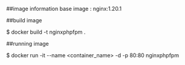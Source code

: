 ##image information
base image : nginx:1.20.1

##build image

$ docker build -t nginxphpfpm .

##running image

$ docker run -it --name <container_name> -d -p 80:80 nginxphpfpm
